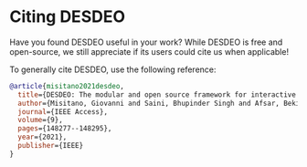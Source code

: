 # Citing DESDEO

Have you found DESDEO useful in your work? While DESDEO is free
and open-source, we still appreciate if its users could cite
us when applicable!

To generally cite DESDEO, use the following reference:

```bibtex
@article{misitano2021desdeo,
  title={DESDEO: The modular and open source framework for interactive multiobjective optimization},
  author={Misitano, Giovanni and Saini, Bhupinder Singh and Afsar, Bekir and Shavazipour, Babooshka and Miettinen, Kaisa},
  journal={IEEE Access},
  volume={9},
  pages={148277--148295},
  year={2021},
  publisher={IEEE}
}
```